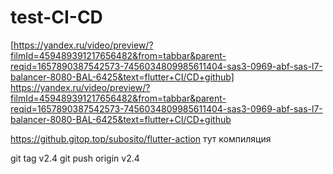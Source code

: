 # test-CI-CD

[https://yandex.ru/video/preview/?filmId=459489391217656482&from=tabbar&parent-reqid=1657890387542573-7456034809985611404-sas3-0969-abf-sas-l7-balancer-8080-BAL-6425&text=flutter+CI/CD+github] https://yandex.ru/video/preview/?filmId=459489391217656482&from=tabbar&parent-reqid=1657890387542573-7456034809985611404-sas3-0969-abf-sas-l7-balancer-8080-BAL-6425&text=flutter+CI/CD+github


https://github.gitop.top/subosito/flutter-action тут компиляция

git tag v2.4
git push origin v2.4


